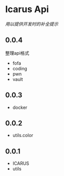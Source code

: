 # Icarus Api

_用以提供开发时的补全提示_

## 0.0.4
整理api格式

- fofa
- coding
- pwn
- vault


## 0.0.3
- docker

## 0.0.2
- utils.color

## 0.0.1
- ICARUS
- utils